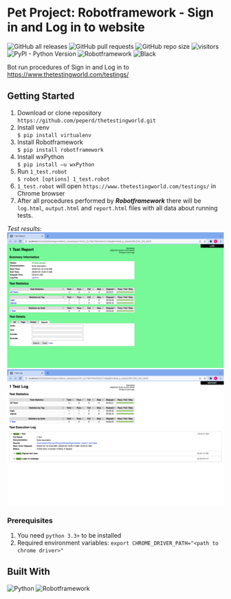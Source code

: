 # Pet Project: Robotframework - Sign in and Log in to website
![GitHub all releases](https://img.shields.io/github/downloads/peperd/thetestingworld/total?logo=Github)
![GitHub pull requests](https://img.shields.io/github/issues-pr/peperd/thetestingworld?logo=GIthub)
![GitHub repo size](https://img.shields.io/github/repo-size/peperd/thetestingworld?logo=Github)
![visitors](https://visitor-badge.glitch.me/badge?page_id=https://github.com/peperd/thetestingworld&left_color=green&right_color=red)
![PyPI - Python Version](https://img.shields.io/pypi/pyversions/scrapy)
![Robotframework](https://img.shields.io/badge/Robotframework-black?style=plastic&logo=Robotframework)
![Black](https://img.shields.io/badge/code_style-black-black)


Bot run procedures of Sign in and Log in to https://www.thetestingworld.com/testings/


## Getting Started

1. Download or clone repository </br> `https://github.com/peperd/thetestingworld.git`
2. Install venv </br> `$ pip install virtualenv`
3. Install Robotframework </br> `$ pip install robotframework`
4. Install wxPython </br> `$ pip install –u wxPython`
5. Run `1_test.robot` </br> `$ robot [options] 1_test.robot`
6. `1_test.robot` will open `https://www.thetestingworld.com/testings/` in Chrome browser
7. After all procedures performed by ***Robotframework*** there will be `log.html`,  `output.html` and `report.html` files with all data about running tests.

_Test results:_<br>
![log_file](images/log_file.png) <br>
![report_file](images/report_file.png)

### Prerequisites
1. You need `python 3.3+` to be installed
3. Required environment variables: `export CHROME_DRIVER_PATH="<path to chrome driver>"`

## Built With

![Python](https://img.shields.io/badge/Python-3.9-informational?style=for-the-badge&logo=Python)
![Robotframework](https://img.shields.io/badge/Robotframework-black?style=for-the-badge&logo=Robotframework)

